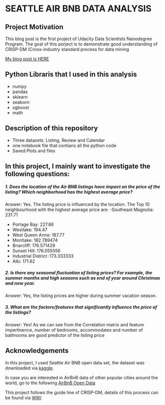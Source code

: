 # SEATTLE AIR BNB DATA ANALYSIS


## Project Motivation 

This blog post is the first project of Udacity Data Scientists Nanodegree Program. The goal of this porject is to demonstrate good understanding of CRISP-DM (Cross-industry standard process for data mining


[My blog post is HERE](https://lululastudio.com/data)


## Python Libraris that I used in this analysis

* numpy 
* pandas
* sklearn
* seaborn
* xgboost
* math


## Description of this repository

* Three datasets: Listing, Review and Calendar 
* one notebook file that contians all the python code
* Saved Plots and files 


## In this project, I mainly want to investigate the following questions:

##### 1. Does the location of the Air BNB listings have impact on the price of the listing?  Which neighborhood has the highest average price?

  Answer: Yes. The listing price is influenced by the location. The Top 10 neighbourhood with the highest average price are:
 -Southeast Magnolia: 231.71
 - Portage Bay: 227.86
 - Westlake: 194.47
 - West Queen Anne: 187.77
 - Montlake: 182.789474
 - Briarcliff: 176.571429
 - Sunset Hill: 176.055556
 - Industrial District :173.333333
 - Alki: 171.62 


##### 2. Is there any seasonal fluctuation of listing prices? For example, the summer months and high seasons such as end of year around Christmas and new year.

   Answer: Yes, the listing prices are higher during summer vacation season.

##### 3. What are the factors/features that significantly influence the price of the listings?

   Answer: Yes!  As we can see from the Correlation matrix and feature impertinence, number of bedrooms, accommodates and number of bathrooms are good predictor of the listing price

## Acknowledgements 

In this project, I used Seattle Air BNB open data set, the dataset was downloaded via [kaggle](https://www.kaggle.com/airbnb/seattle/data).

In case you are interested in AirBnB data of other popular cities around the world, go to the following [AirBnB Open Data](http://insideairbnb.com/index.html)

This project follows the guide line of CRISP-DM, details of this process can be found via [WIKI](https://en.wikipedia.org/wiki/Cross-industry_standard_process_for_data_mining)




